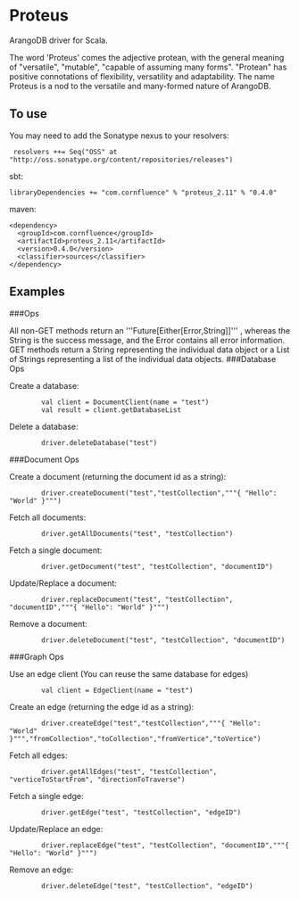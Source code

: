 # Proteus

ArangoDB driver for Scala.

The word 'Proteus' comes the adjective protean, with the general meaning of "versatile", "mutable", "capable of assuming many forms". "Protean" has positive connotations of flexibility, versatility and adaptability. 
The name Proteus is a nod to the versatile and many-formed nature of ArangoDB.

## To use

You may need to add the Sonatype nexus to your resolvers:
``` 
 resolvers ++= Seq("OSS" at "http://oss.sonatype.org/content/repositories/releases")
```

sbt:
```
libraryDependencies += "com.cornfluence" % "proteus_2.11" % "0.4.0"
```

maven:   
```
<dependency>
  <groupId>com.cornfluence</groupId>
  <artifactId>proteus_2.11</artifactId>
  <version>0.4.0</version>
  <classifier>sources</classifier>
</dependency>
```

## Examples

###Ops

All non-GET methods return an '''Future[Either[Error,String]]'''  , whereas the String is the success message, and the Error contains all error information.
GET methods return a String representing the individual data object or a List of Strings representing a list of the individual data objects.
###Database Ops

Create a database:

            val client = DocumentClient(name = "test")
            val result = client.getDatabaseList
            
Delete a database:
            
            driver.deleteDatabase("test")
            
###Document Ops
                        
Create a document (returning the document id as a string):
            
            driver.createDocument("test","testCollection","""{ "Hello": "World" }""")
            
Fetch all documents:

            driver.getAllDocuments("test", "testCollection")
            
Fetch a single document:

            driver.getDocument("test", "testCollection", "documentID")

Update/Replace a document:
            
            driver.replaceDocument("test", "testCollection", "documentID","""{ "Hello": "World" }""")
            
Remove a document:

            driver.deleteDocument("test", "testCollection", "documentID")
            
###Graph Ops

Use an edge client (You can reuse the same database for edges)

            val client = EdgeClient(name = "test")
            
Create an edge (returning the edge id as a string):
            
            driver.createEdge("test","testCollection","""{ "Hello": "World" }""","fromCollection","toCollection","fromVertice","toVertice")

Fetch all edges:

            driver.getAllEdges("test", "testCollection", "verticeToStartFrom", "directionToTraverse")
            
Fetch a single edge:

            driver.getEdge("test", "testCollection", "edgeID")
            
Update/Replace an edge:

            driver.replaceEdge("test", "testCollection", "documentID","""{ "Hello": "World" }""")
            
Remove an edge:

            driver.deleteEdge("test", "testCollection", "edgeID")
